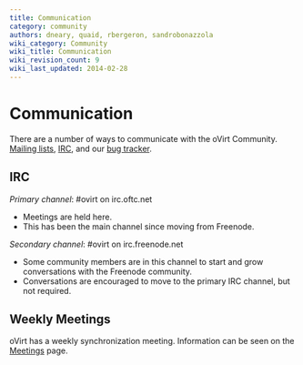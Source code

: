```yaml
---
title: Communication
category: community
authors: dneary, quaid, rbergeron, sandrobonazzola
wiki_category: Community
wiki_title: Communication
wiki_revision_count: 9
wiki_last_updated: 2014-02-28
---
```


# Communication

There are a number of ways to communicate with the oVirt Community. [ Mailing lists](#Mailing_lists), [ IRC](#IRC), and our [bug tracker](http://bugzilla.redhat.com).

## IRC

*Primary channel*: #ovirt on irc.oftc.net

*   Meetings are held here.
*   This has been the main channel since moving from Freenode.

*Secondary channel*: #ovirt on irc.freenode.net

*   Some community members are in this channel to start and grow conversations with the Freenode community.
*   Conversations are encouraged to move to the primary IRC channel, but not required.

## Weekly Meetings

oVirt has a weekly synchronization meeting. Information can be seen on the [Meetings](Meetings) page.
